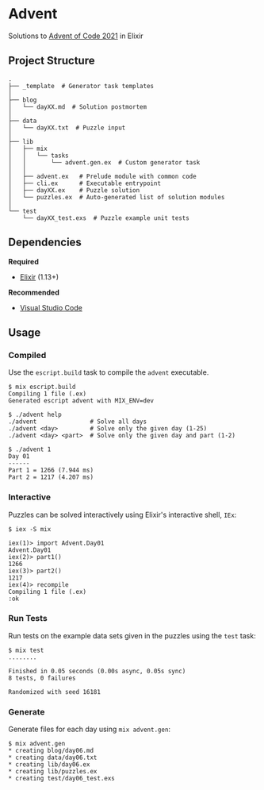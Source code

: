 # Advent

Solutions to [Advent of Code 2021](https://adventofcode.com/2021) in Elixir

## Project Structure

```
.
├── _template  # Generator task templates
│
├── blog
│   └── dayXX.md  # Solution postmortem
│
├── data
│   └── dayXX.txt  # Puzzle input
│
├── lib
│   ├── mix
│   │   └── tasks
│   │       └── advent.gen.ex  # Custom generator task
│   │
│   ├── advent.ex   # Prelude module with common code
│   ├── cli.ex      # Executable entrypoint
│   ├── dayXX.ex    # Puzzle solution
│   └── puzzles.ex  # Auto-generated list of solution modules
│
└── test
    └── dayXX_test.exs  # Puzzle example unit tests
```

## Dependencies

**Required**

- [Elixir](https://elixir-lang.org) (1.13+)

**Recommended**

- [Visual Studio Code](https://code.visualstudio.com)

## Usage

### Compiled

Use the `escript.build` task to compile the `advent` executable.

```shell
$ mix escript.build
Compiling 1 file (.ex)
Generated escript advent with MIX_ENV=dev

$ ./advent help
./advent               # Solve all days
./advent <day>         # Solve only the given day (1-25)
./advent <day> <part>  # Solve only the given day and part (1-2)

$ ./advent 1
Day 01
------
Part 1 = 1266 (7.944 ms)
Part 2 = 1217 (4.207 ms)
```

### Interactive

Puzzles can be solved interactively using Elixir's interactive shell, `IEx`:

```shell
$ iex -S mix

iex(1)> import Advent.Day01
Advent.Day01
iex(2)> part1()
1266
iex(3)> part2()
1217
iex(4)> recompile
Compiling 1 file (.ex)
:ok
```

### Run Tests

Run tests on the example data sets given in the puzzles using the `test` task:

```shell
$ mix test
........

Finished in 0.05 seconds (0.00s async, 0.05s sync)
8 tests, 0 failures

Randomized with seed 16181
```

### Generate

Generate files for each day using `mix advent.gen`:

```shell
$ mix advent.gen
* creating blog/day06.md
* creating data/day06.txt
* creating lib/day06.ex
* creating lib/puzzles.ex
* creating test/day06_test.exs
```
